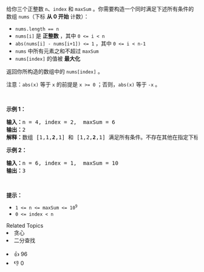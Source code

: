 <p>给你三个正整数 <code>n</code>、<code>index</code> 和 <code>maxSum</code> 。你需要构造一个同时满足下述所有条件的数组 <code>nums</code>（下标 <strong>从 0 开始</strong> 计数）：</p>

<ul> 
 <li><code>nums.length == n</code></li> 
 <li><code>nums[i]</code> 是 <strong>正整数</strong> ，其中 <code>0 &lt;= i &lt; n</code></li> 
 <li><code>abs(nums[i] - nums[i+1]) &lt;= 1</code> ，其中 <code>0 &lt;= i &lt; n-1</code></li> 
 <li><code>nums</code> 中所有元素之和不超过 <code>maxSum</code></li> 
 <li><code>nums[index]</code> 的值被 <strong>最大化</strong></li> 
</ul>

<p>返回你所构造的数组中的 <code>nums[index]</code> 。</p>

<p>注意：<code>abs(x)</code> 等于 <code>x</code> 的前提是 <code>x &gt;= 0</code> ；否则，<code>abs(x)</code> 等于 <code>-x</code> 。</p>

<p>&nbsp;</p>

<p><strong>示例 1：</strong></p>

<pre><strong>输入：</strong>n = 4, index = 2,  maxSum = 6
<strong>输出：</strong>2
<strong>解释：</strong>数组 [1,1,<strong>2</strong>,1] 和 [1,2,<strong>2</strong>,1] 满足所有条件。不存在其他在指定下标处具有更大值的有效数组。
</pre>

<p><strong>示例 2：</strong></p>

<pre><strong>输入：</strong>n = 6, index = 1,  maxSum = 10
<strong>输出：</strong>3
</pre>

<p>&nbsp;</p>

<p><strong>提示：</strong></p>

<ul> 
 <li><code>1 &lt;= n &lt;= maxSum &lt;= 10<sup>9</sup></code></li> 
 <li><code>0 &lt;= index &lt; n</code></li> 
</ul>

<div><div>Related Topics</div><div><li>贪心</li><li>二分查找</li></div></div><br><div><li>👍 96</li><li>👎 0</li></div>